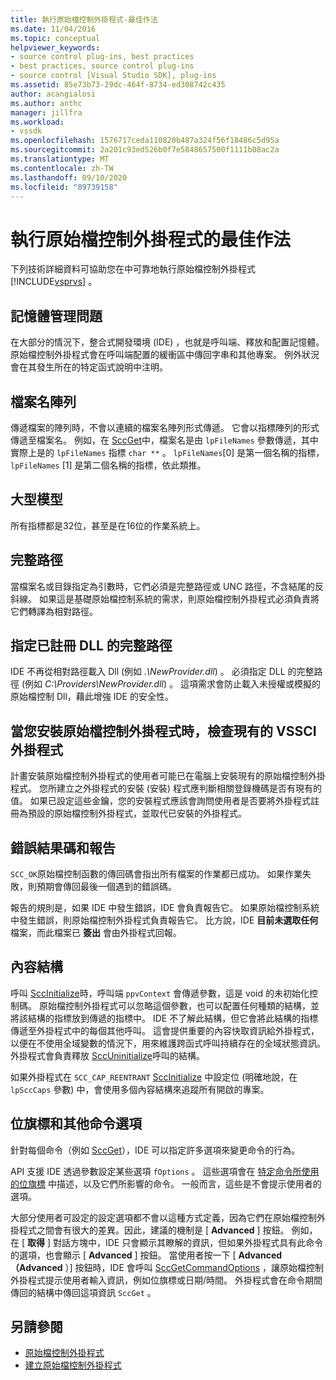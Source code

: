 ```yaml
---
title: 執行原始檔控制外掛程式-最佳作法
ms.date: 11/04/2016
ms.topic: conceptual
helpviewer_keywords:
- source control plug-ins, best practices
- best practices, source control plug-ins
- source control [Visual Studio SDK], plug-ins
ms.assetid: 85e73b73-29dc-464f-8734-ed308742c435
author: acangialosi
ms.author: anthc
manager: jillfra
ms.workload:
- vssdk
ms.openlocfilehash: 1576717ceda110820b487a324f56f18486c5d95a
ms.sourcegitcommit: 2a201c93ed526b0f7e5848657500f1111b08ac2a
ms.translationtype: MT
ms.contentlocale: zh-TW
ms.lasthandoff: 09/10/2020
ms.locfileid: "89739158"
---
```

# <a name="best-practices-for-implementing-a-source-control-plug-in"></a>執行原始檔控制外掛程式的最佳作法
下列技術詳細資料可協助您在中可靠地執行原始檔控制外掛程式 [!INCLUDE[vsprvs](../code-quality/includes/vsprvs_md.md)] 。

## <a name="memory-management-issues"></a>記憶體管理問題
 在大部分的情況下，整合式開發環境 (IDE) ，也就是呼叫端、釋放和配置記憶體。 原始檔控制外掛程式會在呼叫端配置的緩衝區中傳回字串和其他專案。 例外狀況會在其發生所在的特定函式說明中注明。

## <a name="arrays-of-file-names"></a>檔案名陣列
 傳遞檔案的陣列時，不會以連續的檔案名陣列形式傳遞。 它會以指標陣列的形式傳遞至檔案名。 例如，在 [SccGet](../extensibility/sccget-function.md)中，檔案名是由 `lpFileNames` 參數傳遞，其中實際上是的 `lpFileNames` 指標 `char **` 。 `lpFileNames`[0] 是第一個名稱的指標， `lpFileNames` [1] 是第二個名稱的指標，依此類推。

## <a name="large-model"></a>大型模型
 所有指標都是32位，甚至是在16位的作業系統上。

## <a name="fully-qualified-paths"></a>完整路徑
 當檔案名或目錄指定為引數時，它們必須是完整路徑或 UNC 路徑，不含結尾的反斜線。 如果這是基礎原始檔控制系統的需求，則原始檔控制外掛程式必須負責將它們轉譯為相對路徑。

## <a name="specify-a-fully-qualified-path-for-the-registered-dll"></a>指定已註冊 DLL 的完整路徑
 IDE 不再從相對路徑載入 Dll (例如 *.\NewProvider.dll*) 。 必須指定 DLL 的完整路徑 (例如 *C:\Providers\NewProvider.dll*) 。 這項需求會防止載入未授權或模擬的原始檔控制 Dll，藉此增強 IDE 的安全性。

## <a name="check-for-an-existing-vssci-plug-in-when-you-install-your-source-control-plug-in"></a>當您安裝原始檔控制外掛程式時，檢查現有的 VSSCI 外掛程式
 計畫安裝原始檔控制外掛程式的使用者可能已在電腦上安裝現有的原始檔控制外掛程式。 您所建立之外掛程式的安裝 (安裝) 程式應判斷相關登錄機碼是否有現有的值。 如果已設定這些金鑰，您的安裝程式應該會詢問使用者是否要將外掛程式註冊為預設的原始檔控制外掛程式，並取代已安裝的外掛程式。

## <a name="error-result-codes-and-reporting"></a>錯誤結果碼和報告
 `SCC_OK`原始檔控制函數的傳回碼會指出所有檔案的作業都已成功。 如果作業失敗，則預期會傳回最後一個遇到的錯誤碼。

 報告的規則是，如果 IDE 中發生錯誤，IDE 會負責報告它。 如果原始檔控制系統中發生錯誤，則原始檔控制外掛程式負責報告它。 比方說，IDE **目前未選取任何** 檔案，而此檔案已 **簽出** 會由外掛程式回報。

## <a name="the-context-structure"></a>內容結構
 呼叫 [SccInitialize](../extensibility/sccinitialize-function.md)時，呼叫端 `ppvContext` 會傳遞參數，這是 void 的未初始化控制碼。 原始檔控制外掛程式可以忽略這個參數，也可以配置任何種類的結構，並將該結構的指標放到傳遞的指標中。 IDE 不了解此結構，但它會將此結構的指標傳遞至外掛程式中的每個其他呼叫。 這會提供重要的內容快取資訊給外掛程式，以便在不使用全域變數的情況下，用來維護跨函式呼叫持續存在的全域狀態資訊。 外掛程式會負責釋放 [SccUninitialize](../extensibility/sccuninitialize-function.md)呼叫的結構。

 如果外掛程式在 `SCC_CAP_REENTRANT` [SccInitialize](../extensibility/sccinitialize-function.md) 中設定位 (明確地說，在 `lpSccCaps` 參數) 中，會使用多個內容結構來追蹤所有開啟的專案。

## <a name="bitflags-and-other-command-options"></a>位旗標和其他命令選項
 針對每個命令（例如 [SccGet](../extensibility/sccget-function.md)），IDE 可以指定許多選項來變更命令的行為。

 API 支援 IDE 透過參數設定某些選項 `fOptions` 。 這些選項會在 [特定命令所使用的位旗標](../extensibility/bitflags-used-by-specific-commands.md) 中描述，以及它們所影響的命令。 一般而言，這些是不會提示使用者的選項。

 大部分使用者可設定的設定選項都不會以這種方式定義，因為它們在原始檔控制外掛程式之間會有很大的差異。因此，建議的機制是 [ **Advanced** ] 按鈕。 例如，在 [ **取得** ] 對話方塊中，IDE 只會顯示其瞭解的資訊，但如果外掛程式具有此命令的選項，也會顯示 [ **Advanced** ] 按鈕。 當使用者按一下 [ **Advanced （Advanced** ）] 按鈕時，IDE 會呼叫 [SccGetCommandOptions](../extensibility/sccgetcommandoptions-function.md) ，讓原始檔控制外掛程式提示使用者輸入資訊，例如位旗標或日期/時間。 外掛程式會在命令期間傳回的結構中傳回這項資訊 `SccGet` 。

## <a name="see-also"></a>另請參閱
- [原始檔控制外掛程式](../extensibility/source-control-plug-ins.md)
- [建立原始檔控制外掛程式](../extensibility/internals/creating-a-source-control-plug-in.md)
